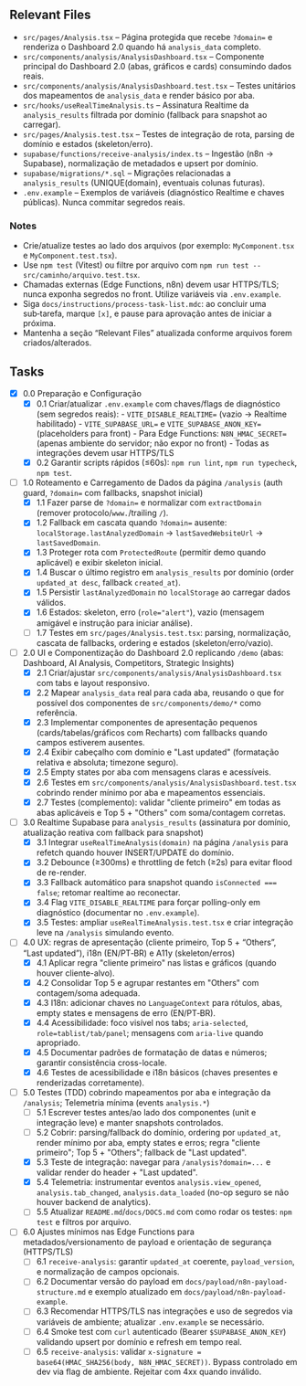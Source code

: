 ## Relevant Files

- `src/pages/Analysis.tsx` – Página protegida que recebe `?domain=` e renderiza o Dashboard 2.0 quando há `analysis_data` completo.
- `src/components/analysis/AnalysisDashboard.tsx` – Componente principal do Dashboard 2.0 (abas, gráficos e cards) consumindo dados reais.
- `src/components/analysis/AnalysisDashboard.test.tsx` – Testes unitários dos mapeamentos de `analysis_data` e render básico por aba.
- `src/hooks/useRealTimeAnalysis.ts` – Assinatura Realtime da `analysis_results` filtrada por domínio (fallback para snapshot ao carregar).
- `src/pages/Analysis.test.tsx` – Testes de integração de rota, parsing de domínio e estados (skeleton/erro).
- `supabase/functions/receive-analysis/index.ts` – Ingestão (n8n → Supabase), normalização de metadados e upsert por domínio.
- `supabase/migrations/*.sql` – Migrações relacionadas a `analysis_results` (UNIQUE(domain), eventuais colunas futuras).
- `.env.example` – Exemplos de variáveis (diagnóstico Realtime e chaves públicas). Nunca commitar segredos reais.

### Notes

- Crie/atualize testes ao lado dos arquivos (por exemplo: `MyComponent.tsx` e `MyComponent.test.tsx`).
- Use `npm test` (Vitest) ou filtre por arquivo com `npm run test -- src/caminho/arquivo.test.tsx`.
- Chamadas externas (Edge Functions, n8n) devem usar HTTPS/TLS; nunca exponha segredos no front. Utilize variáveis via `.env.example`.
- Siga `docs/instructions/process-task-list.mdc`: ao concluir uma sub‑tarefa, marque `[x]`, e pause para aprovação antes de iniciar a próxima.
- Mantenha a seção “Relevant Files” atualizada conforme arquivos forem criados/alterados.

## Tasks

- [x] 0.0 Preparação e Configuração
  - [x] 0.1 Criar/atualizar `.env.example` com chaves/flags de diagnóstico (sem segredos reais):
        - `VITE_DISABLE_REALTIME=` (vazio → Realtime habilitado)
        - `VITE_SUPABASE_URL=` e `VITE_SUPABASE_ANON_KEY=` (placeholders para front)
        - Para Edge Functions: `N8N_HMAC_SECRET=` (apenas ambiente do servidor; não expor no front)
        - Todas as integrações devem usar HTTPS/TLS
  - [x] 0.2 Garantir scripts rápidos (≤60s): `npm run lint`, `npm run typecheck`, `npm test`.

- [ ] 1.0 Roteamento e Carregamento de Dados da página `/analysis` (auth guard, `?domain=` com fallbacks, snapshot inicial)
  - [x] 1.1 Fazer parse de `?domain=` e normalizar com `extractDomain` (remover protocolo/`www.`/trailing `/`).
  - [x] 1.2 Fallback em cascata quando `?domain=` ausente: `localStorage.lastAnalyzedDomain` → `lastSavedWebsiteUrl` → `lastSavedDomain`.
  - [x] 1.3 Proteger rota com `ProtectedRoute` (permitir demo quando aplicável) e exibir skeleton inicial.
  - [x] 1.4 Buscar o último registro em `analysis_results` por domínio (order `updated_at desc`, fallback `created_at`).
  - [x] 1.5 Persistir `lastAnalyzedDomain` no `localStorage` ao carregar dados válidos.
  - [x] 1.6 Estados: skeleton, erro (`role="alert"`), vazio (mensagem amigável e instrução para iniciar análise).
  - [ ] 1.7 Testes em `src/pages/Analysis.test.tsx`: parsing, normalização, cascata de fallbacks, ordering e estados (skeleton/erro/vazio).

- [ ] 2.0 UI e Componentização do Dashboard 2.0 replicando `/demo` (abas: Dashboard, AI Analysis, Competitors, Strategic Insights)
  - [x] 2.1 Criar/ajustar `src/components/analysis/AnalysisDashboard.tsx` com tabs e layout responsivo.
  - [x] 2.2 Mapear `analysis_data` real para cada aba, reusando o que for possível dos componentes de `src/components/demo/*` como referência.
  - [x] 2.3 Implementar componentes de apresentação pequenos (cards/tabelas/gráficos com Recharts) com fallbacks quando campos estiverem ausentes.
  - [x] 2.4 Exibir cabeçalho com domínio e "Last updated" (formatação relativa e absoluta; timezone seguro).
  - [x] 2.5 Empty states por aba com mensagens claras e acessíveis.
  - [x] 2.6 Testes em `src/components/analysis/AnalysisDashboard.test.tsx` cobrindo render mínimo por aba e mapeamentos essenciais.
  - [x] 2.7 Testes (complemento): validar "cliente primeiro" em todas as abas aplicáveis e Top 5 + "Others" com soma/contagem corretas.

- [ ] 3.0 Realtime Supabase para `analysis_results` (assinatura por domínio, atualização reativa com fallback para snapshot)
  - [x] 3.1 Integrar `useRealTimeAnalysis(domain)` na página `/analysis` para refetch quando houver INSERT/UPDATE do domínio.
  - [x] 3.2 Debounce (≥300ms) e throttling de fetch (≥2s) para evitar flood de re-render.
  - [x] 3.3 Fallback automático para snapshot quando `isConnected === false`; retomar realtime ao reconectar.
  - [x] 3.4 Flag `VITE_DISABLE_REALTIME` para forçar polling-only em diagnóstico (documentar no `.env.example`).
  - [x] 3.5 Testes: ampliar `useRealTimeAnalysis.test.tsx` e criar integração leve na `/analysis` simulando evento.

- [ ] 4.0 UX: regras de apresentação (cliente primeiro, Top 5 + “Others”, “Last updated”), i18n (EN/PT‑BR) e A11y (skeleton/erros)
  - [x] 4.1 Aplicar regra "cliente primeiro" nas listas e gráficos (quando houver cliente-alvo).
  - [x] 4.2 Consolidar Top 5 e agrupar restantes em "Others" com contagem/soma adequada.
  - [x] 4.3 I18n: adicionar chaves no `LanguageContext` para rótulos, abas, empty states e mensagens de erro (EN/PT‑BR).
  - [x] 4.4 Acessibilidade: foco visível nos tabs; `aria-selected`, `role=tablist/tab/panel`; mensagens com `aria-live` quando apropriado.
  - [x] 4.5 Documentar padrões de formatação de datas e números; garantir consistência cross-locale.
  - [x] 4.6 Testes de acessibilidade e i18n básicos (chaves presentes e renderizadas corretamente).

- [ ] 5.0 Testes (TDD) cobrindo mapeamentos por aba e integração da `/analysis`; Telemetria mínima (events `analysis.*`)
  - [ ] 5.1 Escrever testes antes/ao lado dos componentes (unit e integração leve) e manter snapshots controlados.
  - [ ] 5.2 Cobrir: parsing/fallback do domínio, ordering por `updated_at`, render mínimo por aba, empty states e erros; regra "cliente primeiro"; Top 5 + "Others"; fallback de "Last updated".
  - [x] 5.3 Teste de integração: navegar para `/analysis?domain=...` e validar render do header + "Last updated".
  - [x] 5.4 Telemetria: instrumentar eventos `analysis.view_opened`, `analysis.tab_changed`, `analysis.data_loaded` (no-op seguro se não houver backend de analytics).
  - [ ] 5.5 Atualizar `README.md`/`docs/DOCS.md` com como rodar os testes: `npm test` e filtros por arquivo.

- [ ] 6.0 Ajustes mínimos nas Edge Functions para metadados/versionamento de payload e orientação de segurança (HTTPS/TLS)
  - [ ] 6.1 `receive-analysis`: garantir `updated_at` coerente, `payload_version`, e normalização de campos opcionais.
  - [ ] 6.2 Documentar versão do payload em `docs/payload/n8n-payload-structure.md` e exemplo atualizado em `docs/payload/n8n-payload-example`.
  - [ ] 6.3 Recomendar HTTPS/TLS nas integrações e uso de segredos via variáveis de ambiente; atualizar `.env.example` se necessário.
  - [ ] 6.4 Smoke test com `curl` autenticado (Bearer `$SUPABASE_ANON_KEY`) validando upsert por domínio e refresh em tempo real.
  - [ ] 6.5 `receive-analysis`: validar `x-signature = base64(HMAC_SHA256(body, N8N_HMAC_SECRET))`. Bypass controlado em dev via flag de ambiente. Rejeitar com 4xx quando inválido.